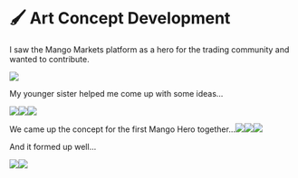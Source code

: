 # 🖌 Art Concept Development

I saw the Mango Markets platform as a hero for the trading community and wanted to contribute.

![](<../.gitbook/assets/image (15).png>)

My younger sister helped me come up with some ideas...

![](<../.gitbook/assets/image (16).png>)![](<../.gitbook/assets/image (1).png>)![](<../.gitbook/assets/image (17).png>)

We came up the concept for the first Mango Hero together...![](<../.gitbook/assets/early mango 3 (2).jpg>)![](<../.gitbook/assets/early mango.jpg>)![](<../.gitbook/assets/early mango2.jpg>)

And it formed up well...

![](<../.gitbook/assets/mangoo 2c.jpg>)![](<../.gitbook/assets/mangoo 1c.jpg>)
